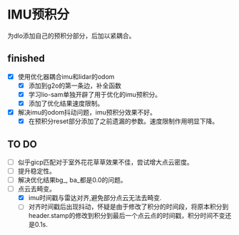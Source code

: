 # IMU预积分
为dlo添加自己的预积分部分，后加以紧耦合。

## finished
- [X] 使用优化器耦合imu和lidar的odom
    - [X] 添加到g2o的第一条边，补全函数
    - [X] 学习lio-sam单独开辟了用于优化的imu预积分。
    - [X] 添加了优化结果速度限制。
- [X] 解决imu的odom抖动问题，imu预积分效果不好。
    - [X] 在预积分reset部分添加了之前遗漏的参数。速度限制作用明显下降。
## TO DO
- [ ] 似乎gicp匹配对于室外花花草草效果不佳，尝试增大点云密度。
- [ ] 提升稳定性。
- [ ] 解决优化结果bg_, ba_都是0.0的问题。
- [ ] 点云去畸变。
    - [X] imu时间戳与雷达对齐,避免部分点云无法去畸变.
    - [ ] 对齐时间戳后出现抖动，怀疑是由于修改了积分的时间段，将原本积分到header.stamp的修改到积分到最后一个点云点的时间戳，积分时间不变还是0.1s.